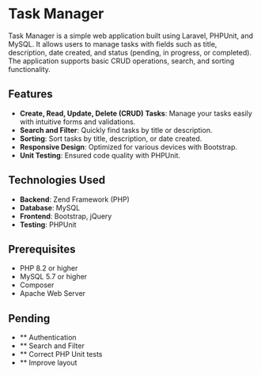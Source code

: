 # Task Manager

Task Manager is a simple web application built using Laravel, PHPUnit, and MySQL. It allows users to manage tasks with fields such as title, description, date created, and status (pending, in progress, or completed). 
The application supports basic CRUD operations, search, and sorting functionality.

## Features

- **Create, Read, Update, Delete (CRUD) Tasks**: Manage your tasks easily with intuitive forms and validations.
- **Search and Filter**: Quickly find tasks by title or description.
- **Sorting**: Sort tasks by title, description, or date created.
- **Responsive Design**: Optimized for various devices with Bootstrap.
- **Unit Testing**: Ensured code quality with PHPUnit.

## Technologies Used

- **Backend**: Zend Framework (PHP)
- **Database**: MySQL
- **Frontend**: Bootstrap, jQuery
- **Testing**: PHPUnit

## Prerequisites

- PHP 8.2 or higher
- MySQL 5.7 or higher
- Composer
- Apache Web Server

## Pending 
- ** Authentication
- ** Search and Filter
- ** Correct PHP Unit tests
- ** Improve layout

